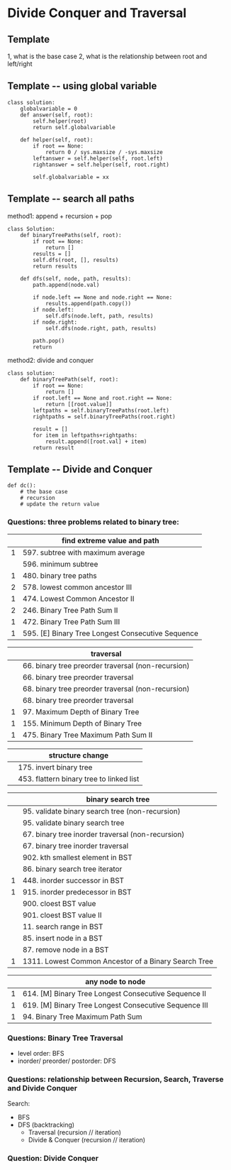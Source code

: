 # Divide Conquer and Traversal

## Template
1, what is the base case
2, what is the relationship between root and left/right 
## Template -- using global variable
```
class solution:
    globalvariable = 0
    def answer(self, root):
        self.helper(root)
        return self.globalvariable
        
    def helper(self, root):
        if root == None:
            return 0 / sys.maxsize / -sys.maxsize
        leftanswer = self.helper(self, root.left)
        rightanswer = self.helper(self, root.right)
        
        self.globalvariable = xx        
```

## Template -- search all paths
method1: append + recursion + pop 
```
class Solution:
    def binaryTreePaths(self, root):
        if root == None:
            return []
        results = []
        self.dfs(root, [], results)    
        return results
        
    def dfs(self, node, path, results):
        path.append(node.val)
        
        if node.left == None and node.right == None: 
            results.append(path.copy())
        if node.left:
            self.dfs(node.left, path, results)
        if node.right:
            self.dfs(node.right, path, results)
   
        path.pop()
        return
```
method2: divide and conquer
```
class solution:
    def binaryTreePath(self, root):
        if root == None:
            return []
        if root.left == None and root.right == None:
            return [[root.value]]
        leftpaths = self.binaryTreePaths(root.left)
        rightpaths = self.binaryTreePaths(root.right)
        
        result = []
        for item in leftpaths+rightpaths:
            result.append([root.val] + item)    
        return result
```
## Template -- Divide and Conquer
```
def dc():
    # the base case
    # recursion
    # update the return value
```
### Questions: three problems related to binary tree:
|  | **find extreme value and path** |
|--|--|
| 1 | 597. subtree with maximum average | 
|  | 596. minimum subtree |
| 1 | 480. binary tree paths|
| 2 | 578. lowest common ancestor III|
| 1 | 474. Lowest Common Ancestor II|
| 2 | 246. Binary Tree Path Sum II|
| 1 | 472. Binary Tree Path Sum III|
| 1 | 595. [E] Binary Tree Longest Consecutive Sequence |

|  | **traversal** |
|--|--|
|  | 66. binary tree preorder traversal (non-recursion)|
|  | 66. binary tree preorder traversal|
|  | 68. binary tree preorder traversal (non-recursion)|
|  | 68. binary tree preorder traversal|
| 1 | 97. Maximum Depth of Binary Tree|
| 1 | 155. Minimum Depth of Binary Tree|
| 1 | 475. Binary Tree Maximum Path Sum II |


|  | **structure change** |
|--|--|
|  | 175. invert binary tree |
|  | 453. flattern binary tree to linked list|


|  | **binary search tree** |
|--|--|
|  | 95. validate binary search tree (non-recursion)|
|  | 95. validate binary search tree|
|  | 67. binary tree inorder traversal (non-recursion)|
|  | 67. binary tree inorder traversal|
|  | 902. kth smallest element in BST|
|  | 86. binary search tree iterator|
| 1 | 448. inorder successor in BST|
| 1 | 915. inorder predecessor in BST|
|  | 900. cloest BST value|
|  | 901. cloest BST value II|
|  | 11. search range in BST|
|  | 85. insert node in a BST|
|  | 87. remove node in a BST|
| 1 | 1311. Lowest Common Ancestor of a Binary Search Tree|

|  | **any node to node**|
|--|--|
| 1 | 614. [M] Binary Tree Longest Consecutive Sequence II |
| 1 | 619. [M] Binary Tree Longest Consecutive Sequence III |
| 1 | 94. Binary Tree Maximum Path Sum |


### Questions: Binary Tree Traversal
* level order: BFS
* inorder/ preorder/ postorder: DFS

### Questions: relationship between Recursion, Search, Traverse and Divide Conquer
Search: 
- BFS
- DFS (backtracking) 
  - Traversal (recursion // iteration)
  - Divide & Conquer (recursion // iteration)

### Question: Divide Conquer

